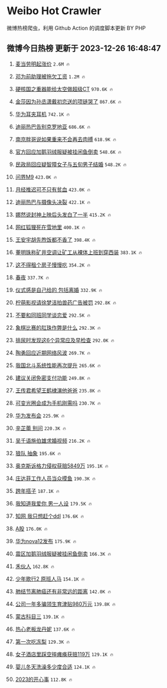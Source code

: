 # Weibo Hot Crawler 



微博热榜爬虫，利用 Github Action 的调度脚本更新 BY PHP 


## 微博今日热榜 更新于 2023-12-26 16:48:47 
1. [麦当劳明起涨价](https://s.weibo.com/weibo?q=%23%E9%BA%A6%E5%BD%93%E5%8A%B3%E6%98%8E%E8%B5%B7%E6%B6%A8%E4%BB%B7%23&t=31&band_rank=1&Refer=top) `2.6M 🔥` 

1. [邓为前助理被拖欠工资](https://s.weibo.com/weibo?q=%E9%82%93%E4%B8%BA%E5%89%8D%E5%8A%A9%E7%90%86%E8%A2%AB%E6%8B%96%E6%AC%A0%E5%B7%A5%E8%B5%84&t=31&band_rank=2&Refer=top) `1.2M 🔥` 

1. [硬核国之重器能给太空做超级CT](https://s.weibo.com/weibo?q=%23%E7%A1%AC%E6%A0%B8%E5%9B%BD%E4%B9%8B%E9%87%8D%E5%99%A8%E8%83%BD%E7%BB%99%E5%A4%AA%E7%A9%BA%E5%81%9A%E8%B6%85%E7%BA%A7CT%23&t=31&band_rank=3&Refer=top) `970.6K 🔥` 

1. [金莎因为孙丞潇戴初恋送的项链哭了](https://s.weibo.com/weibo?q=%23%E9%87%91%E8%8E%8E%E5%9B%A0%E4%B8%BA%E5%AD%99%E4%B8%9E%E6%BD%87%E6%88%B4%E5%88%9D%E6%81%8B%E9%80%81%E7%9A%84%E9%A1%B9%E9%93%BE%E5%93%AD%E4%BA%86%23&t=31&band_rank=4&Refer=top) `867.6K 🔥` 

1. [华为耳夹耳机](https://s.weibo.com/weibo?q=%23%E5%8D%8E%E4%B8%BA%E8%80%B3%E5%A4%B9%E8%80%B3%E6%9C%BA%23&t=31&band_rank=5&Refer=top) `742.1K 🔥` 

1. [迪丽热巴告别克罗地亚](https://s.weibo.com/weibo?q=%23%E8%BF%AA%E4%B8%BD%E7%83%AD%E5%B7%B4%E5%91%8A%E5%88%AB%E5%85%8B%E7%BD%97%E5%9C%B0%E4%BA%9A%23&t=31&band_rank=6&Refer=top) `686.6K 🔥` 

1. [南京胖哥说如果重来不会再去肉搏](https://s.weibo.com/weibo?q=%23%E5%8D%97%E4%BA%AC%E8%83%96%E5%93%A5%E8%AF%B4%E5%A6%82%E6%9E%9C%E9%87%8D%E6%9D%A5%E4%B8%8D%E4%BC%9A%E5%86%8D%E5%8E%BB%E8%82%89%E6%90%8F%23&t=31&band_rank=7&Refer=top) `618.9K 🔥` 

1. [官方回应加鹅羽绒服疑被挂闲鱼倒卖](https://s.weibo.com/weibo?q=%23%E5%AE%98%E6%96%B9%E5%9B%9E%E5%BA%94%E5%8A%A0%E9%B9%85%E7%BE%BD%E7%BB%92%E6%9C%8D%E7%96%91%E8%A2%AB%E6%8C%82%E9%97%B2%E9%B1%BC%E5%80%92%E5%8D%96%23&t=31&band_rank=8&Refer=top) `548.6K 🔥` 

1. [民政局回应疑智障女子与五旬男子结婚](https://s.weibo.com/weibo?q=%23%E6%B0%91%E6%94%BF%E5%B1%80%E5%9B%9E%E5%BA%94%E7%96%91%E6%99%BA%E9%9A%9C%E5%A5%B3%E5%AD%90%E4%B8%8E%E4%BA%94%E6%97%AC%E7%94%B7%E5%AD%90%E7%BB%93%E5%A9%9A%23&t=31&band_rank=9&Refer=top) `548.2K 🔥` 

1. [问界M9](https://s.weibo.com/weibo?q=%E9%97%AE%E7%95%8CM9&t=31&band_rank=10&Refer=top) `423.0K 🔥` 

1. [月经推迟可不只有贫血](https://s.weibo.com/weibo?q=%E6%9C%88%E7%BB%8F%E6%8E%A8%E8%BF%9F%E5%8F%AF%E4%B8%8D%E5%8F%AA%E6%9C%89%E8%B4%AB%E8%A1%80&t=31&band_rank=11&Refer=top) `423.0K 🔥` 

1. [迪丽热巴与摄像头决裂](https://s.weibo.com/weibo?q=%23%E8%BF%AA%E4%B8%BD%E7%83%AD%E5%B7%B4%E4%B8%8E%E6%91%84%E5%83%8F%E5%A4%B4%E5%86%B3%E8%A3%82%23&t=31&band_rank=12&Refer=top) `422.1K 🔥` 

1. [娜然说封神上映后头发白了一半](https://s.weibo.com/weibo?q=%23%E5%A8%9C%E7%84%B6%E8%AF%B4%E5%B0%81%E7%A5%9E%E4%B8%8A%E6%98%A0%E5%90%8E%E5%A4%B4%E5%8F%91%E7%99%BD%E4%BA%86%E4%B8%80%E5%8D%8A%23&t=31&band_rank=13&Refer=top) `415.2K 🔥` 

1. [网红狐狸死在雪地里](https://s.weibo.com/weibo?q=%23%E7%BD%91%E7%BA%A2%E7%8B%90%E7%8B%B8%E6%AD%BB%E5%9C%A8%E9%9B%AA%E5%9C%B0%E9%87%8C%23&t=31&band_rank=14&Refer=top) `400.1K 🔥` 

1. [王安宇胡先煦饭都不香了](https://s.weibo.com/weibo?q=%23%E7%8E%8B%E5%AE%89%E5%AE%87%E8%83%A1%E5%85%88%E7%85%A6%E9%A5%AD%E9%83%BD%E4%B8%8D%E9%A6%99%E4%BA%86%23&t=31&band_rank=15&Refer=top) `398.4K 🔥` 

1. [董明珠称矿井空调让矿工从裸体上班到穿西装](https://s.weibo.com/weibo?q=%23%E8%91%A3%E6%98%8E%E7%8F%A0%E7%A7%B0%E7%9F%BF%E4%BA%95%E7%A9%BA%E8%B0%83%E8%AE%A9%E7%9F%BF%E5%B7%A5%E4%BB%8E%E8%A3%B8%E4%BD%93%E4%B8%8A%E7%8F%AD%E5%88%B0%E7%A9%BF%E8%A5%BF%E8%A3%85%23&t=31&band_rank=16&Refer=top) `383.1K 🔥` 

1. [这不得租个房子慢慢吃](https://s.weibo.com/weibo?q=%E8%BF%99%E4%B8%8D%E5%BE%97%E7%A7%9F%E4%B8%AA%E6%88%BF%E5%AD%90%E6%85%A2%E6%85%A2%E5%90%83&t=31&band_rank=17&Refer=top) `354.2K 🔥` 

1. [春夜](https://s.weibo.com/weibo?q=%E6%98%A5%E5%A4%9C&t=31&band_rank=18&Refer=top) `337.7K 🔥` 

1. [仪式感是自己给的 包括离婚](https://s.weibo.com/weibo?q=%E4%BB%AA%E5%BC%8F%E6%84%9F%E6%98%AF%E8%87%AA%E5%B7%B1%E7%BB%99%E7%9A%84%20%E5%8C%85%E6%8B%AC%E7%A6%BB%E5%A9%9A&t=31&band_rank=19&Refer=top) `332.9K 🔥` 

1. [柠萌影视请徐梦洁拍兽药广告被罚](https://s.weibo.com/weibo?q=%23%E6%9F%A0%E8%90%8C%E5%BD%B1%E8%A7%86%E8%AF%B7%E5%BE%90%E6%A2%A6%E6%B4%81%E6%8B%8D%E5%85%BD%E8%8D%AF%E5%B9%BF%E5%91%8A%E8%A2%AB%E7%BD%9A%23&t=31&band_rank=20&Refer=top) `292.8K 🔥` 

1. [不要和同班同学谈恋爱](https://s.weibo.com/weibo?q=%E4%B8%8D%E8%A6%81%E5%92%8C%E5%90%8C%E7%8F%AD%E5%90%8C%E5%AD%A6%E8%B0%88%E6%81%8B%E7%88%B1&t=31&band_rank=21&Refer=top) `292.5K 🔥` 

1. [象棋比赛的肛珠作弊是什么](https://s.weibo.com/weibo?q=%23%E8%B1%A1%E6%A3%8B%E6%AF%94%E8%B5%9B%E7%9A%84%E8%82%9B%E7%8F%A0%E4%BD%9C%E5%BC%8A%E6%98%AF%E4%BB%80%E4%B9%88%23&t=31&band_rank=22&Refer=top) `292.3K 🔥` 

1. [排尿时发现这6个异常应及早检查](https://s.weibo.com/weibo?q=%23%E6%8E%92%E5%B0%BF%E6%97%B6%E5%8F%91%E7%8E%B0%E8%BF%996%E4%B8%AA%E5%BC%82%E5%B8%B8%E5%BA%94%E5%8F%8A%E6%97%A9%E6%A3%80%E6%9F%A5%23&t=31&band_rank=23&Refer=top) `292.0K 🔥` 

1. [陶勇回应近期网络风波](https://s.weibo.com/weibo?q=%23%E9%99%B6%E5%8B%87%E5%9B%9E%E5%BA%94%E8%BF%91%E6%9C%9F%E7%BD%91%E7%BB%9C%E9%A3%8E%E6%B3%A2%23&t=31&band_rank=24&Refer=top) `269.7K 🔥` 

1. [我国北斗系统性能再次提升](https://s.weibo.com/weibo?q=%23%E6%88%91%E5%9B%BD%E5%8C%97%E6%96%97%E7%B3%BB%E7%BB%9F%E6%80%A7%E8%83%BD%E5%86%8D%E6%AC%A1%E6%8F%90%E5%8D%87%23&t=31&band_rank=25&Refer=top) `265.6K 🔥` 

1. [建议关闭免密支付功能](https://s.weibo.com/weibo?q=%23%E5%BB%BA%E8%AE%AE%E5%85%B3%E9%97%AD%E5%85%8D%E5%AF%86%E6%94%AF%E4%BB%98%E5%8A%9F%E8%83%BD%23&t=31&band_rank=26&Refer=top) `249.8K 🔥` 

1. [王传君希望王鹤棣演他爸爸](https://s.weibo.com/weibo?q=%23%E7%8E%8B%E4%BC%A0%E5%90%9B%E5%B8%8C%E6%9C%9B%E7%8E%8B%E9%B9%A4%E6%A3%A3%E6%BC%94%E4%BB%96%E7%88%B8%E7%88%B8%23&t=31&band_rank=27&Refer=top) `235.8K 🔥` 

1. [可变光圈会成为手机刚需吗](https://s.weibo.com/weibo?q=%23%E5%8F%AF%E5%8F%98%E5%85%89%E5%9C%88%E4%BC%9A%E6%88%90%E4%B8%BA%E6%89%8B%E6%9C%BA%E5%88%9A%E9%9C%80%E5%90%97%23&t=31&band_rank=28&Refer=top) `230.7K 🔥` 

1. [华为发布会](https://s.weibo.com/weibo?q=%23%E5%8D%8E%E4%B8%BA%E5%8F%91%E5%B8%83%E4%BC%9A%23&t=31&band_rank=29&Refer=top) `225.9K 🔥` 

1. [辛芷蕾 别问](https://s.weibo.com/weibo?q=%E8%BE%9B%E8%8A%B7%E8%95%BE%20%E5%88%AB%E9%97%AE&t=31&band_rank=30&Refer=top) `220.3K 🔥` 

1. [吴千语施伯雄求婚视频](https://s.weibo.com/weibo?q=%23%E5%90%B4%E5%8D%83%E8%AF%AD%E6%96%BD%E4%BC%AF%E9%9B%84%E6%B1%82%E5%A9%9A%E8%A7%86%E9%A2%91%23&t=31&band_rank=31&Refer=top) `216.2K 🔥` 

1. [狼队 抽象](https://s.weibo.com/weibo?q=%E7%8B%BC%E9%98%9F%20%E6%8A%BD%E8%B1%A1&t=31&band_rank=32&Refer=top) `195.6K 🔥` 

1. [奥克斯诉格力侵权获赔5849万](https://s.weibo.com/weibo?q=%23%E5%A5%A5%E5%85%8B%E6%96%AF%E8%AF%89%E6%A0%BC%E5%8A%9B%E4%BE%B5%E6%9D%83%E8%8E%B7%E8%B5%945849%E4%B8%87%23&t=31&band_rank=33&Refer=top) `195.1K 🔥` 

1. [庄达菲工作人员当众摸鱼](https://s.weibo.com/weibo?q=%23%E5%BA%84%E8%BE%BE%E8%8F%B2%E5%B7%A5%E4%BD%9C%E4%BA%BA%E5%91%98%E5%BD%93%E4%BC%97%E6%91%B8%E9%B1%BC%23&t=31&band_rank=34&Refer=top) `190.3K 🔥` 

1. [跨年搭子](https://s.weibo.com/weibo?q=%E8%B7%A8%E5%B9%B4%E6%90%AD%E5%AD%90&t=31&band_rank=35&Refer=top) `187.1K 🔥` 

1. [我知道我爱你 男一人设](https://s.weibo.com/weibo?q=%E6%88%91%E7%9F%A5%E9%81%93%E6%88%91%E7%88%B1%E4%BD%A0%20%E7%94%B7%E4%B8%80%E4%BA%BA%E8%AE%BE&t=31&band_rank=36&Refer=top) `179.5K 🔥` 

1. [知网 我只想赶个ddl](https://s.weibo.com/weibo?q=%E7%9F%A5%E7%BD%91%20%E6%88%91%E5%8F%AA%E6%83%B3%E8%B5%B6%E4%B8%AAddl&t=31&band_rank=37&Refer=top) `176.6K 🔥` 

1. [A股](https://s.weibo.com/weibo?q=A%E8%82%A1&t=31&band_rank=38&Refer=top) `176.0K 🔥` 

1. [华为nova12发布](https://s.weibo.com/weibo?q=%23%E5%8D%8E%E4%B8%BAnova12%E5%8F%91%E5%B8%83%23&t=31&band_rank=39&Refer=top) `175.9K 🔥` 

1. [震区加鹅羽绒服疑被挂闲鱼倒卖](https://s.weibo.com/weibo?q=%23%E9%9C%87%E5%8C%BA%E5%8A%A0%E9%B9%85%E7%BE%BD%E7%BB%92%E6%9C%8D%E7%96%91%E8%A2%AB%E6%8C%82%E9%97%B2%E9%B1%BC%E5%80%92%E5%8D%96%23&t=31&band_rank=40&Refer=top) `166.3K 🔥` 

1. [禾伙人](https://s.weibo.com/weibo?q=%E7%A6%BE%E4%BC%99%E4%BA%BA&t=31&band_rank=41&Refer=top) `162.8K 🔥` 

1. [少年歌行2 原班人马](https://s.weibo.com/weibo?q=%E5%B0%91%E5%B9%B4%E6%AD%8C%E8%A1%8C2%20%E5%8E%9F%E7%8F%AD%E4%BA%BA%E9%A9%AC&t=31&band_rank=42&Refer=top) `154.1K 🔥` 

1. [肺结节离肺癌还有非常远的距离](https://s.weibo.com/weibo?q=%23%E8%82%BA%E7%BB%93%E8%8A%82%E7%A6%BB%E8%82%BA%E7%99%8C%E8%BF%98%E6%9C%89%E9%9D%9E%E5%B8%B8%E8%BF%9C%E7%9A%84%E8%B7%9D%E7%A6%BB%23&t=31&band_rank=43&Refer=top) `142.0K 🔥` 

1. [公司一年多骗领生育津贴980万元](https://s.weibo.com/weibo?q=%23%E5%85%AC%E5%8F%B8%E4%B8%80%E5%B9%B4%E5%A4%9A%E9%AA%97%E9%A2%86%E7%94%9F%E8%82%B2%E6%B4%A5%E8%B4%B4980%E4%B8%87%E5%85%83%23&t=31&band_rank=44&Refer=top) `139.8K 🔥` 

1. [蒙古科目三](https://s.weibo.com/weibo?q=%E8%92%99%E5%8F%A4%E7%A7%91%E7%9B%AE%E4%B8%89&t=31&band_rank=45&Refer=top) `139.1K 🔥` 

1. [热心老板龙丹妮](https://s.weibo.com/weibo?q=%E7%83%AD%E5%BF%83%E8%80%81%E6%9D%BF%E9%BE%99%E4%B8%B9%E5%A6%AE&t=31&band_rank=46&Refer=top) `137.6K 🔥` 

1. [第一次吃冻梨](https://s.weibo.com/weibo?q=%E7%AC%AC%E4%B8%80%E6%AC%A1%E5%90%83%E5%86%BB%E6%A2%A8&t=31&band_rank=47&Refer=top) `129.3K 🔥` 

1. [女子酒店里踩空摔瘫痪获赔119万](https://s.weibo.com/weibo?q=%23%E5%A5%B3%E5%AD%90%E9%85%92%E5%BA%97%E9%87%8C%E8%B8%A9%E7%A9%BA%E6%91%94%E7%98%AB%E7%97%AA%E8%8E%B7%E8%B5%94119%E4%B8%87%23&t=31&band_rank=48&Refer=top) `129.1K 🔥` 

1. [婴儿冬天洗澡多少度合适](https://s.weibo.com/weibo?q=%23%E5%A9%B4%E5%84%BF%E5%86%AC%E5%A4%A9%E6%B4%97%E6%BE%A1%E5%A4%9A%E5%B0%91%E5%BA%A6%E5%90%88%E9%80%82%23&t=31&band_rank=49&Refer=top) `124.1K 🔥` 

1. [2023的开心事](https://s.weibo.com/weibo?q=%232023%E7%9A%84%E5%BC%80%E5%BF%83%E4%BA%8B%23&t=31&band_rank=50&Refer=top) `112.8K 🔥` 

